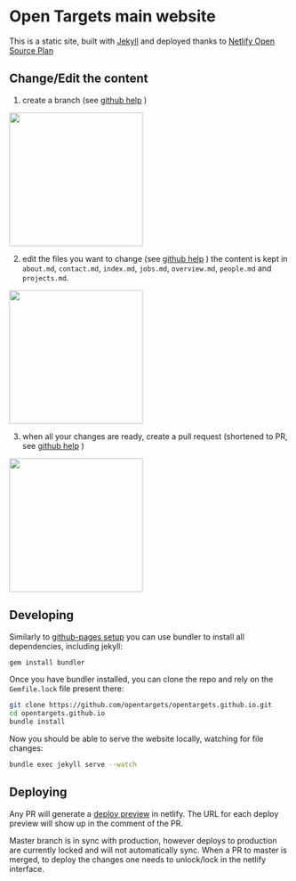 # Open Targets main website

This is a static site, built with [Jekyll](https://jekyllrb.com) and deployed thanks to [Netlify Open Source Plan](https://www.netlify.com)

## Change/Edit the content

1. create a branch (see [github help](https://help.github.com/articles/creating-and-deleting-branches-within-your-repository/) )
<img src="https://help.github.com/assets/images/help/branch/branch-selection-dropdown.png" width="240">

2. edit the files you want to change (see [github help](https://help.github.com/articles/editing-files-in-your-repository/) )
the content is kept in `about.md`, `contact.md`, `index.md`, `jobs.md`, `overview.md`, `people.md` and `projects.md`.
<img src="https://help.github.com/assets/images/help/repository/edit-file-edit-button.png" width="240">

3. when all your changes are ready, create a pull request (shortened to PR, see [github help](https://help.github.com/articles/creating-a-pull-request/#creating-the-pull-request) )
<img src="https://help.github.com/assets/images/help/pull_requests/pull-request-start-review-button.png" width="240">


## Developing

Similarly to [github-pages setup](https://help.github.com/articles/setting-up-your-github-pages-site-locally-with-jekyll/) you can use bundler to install all dependencies, including jekyll:

```sh
gem install bundler
```

Once you have bundler installed, you can clone the repo and rely on the `Gemfile.lock` file present there:
```sh
git clone https://github.com/opentargets/opentargets.github.io.git
cd opentargets.github.io
bundle install
```

Now you should be able to serve the website locally, watching for file changes:
```sh
bundle exec jekyll serve --watch
```

## Deploying
Any PR will generate a [deploy preview](https://www.netlify.com/blog/2016/07/20/introducing-deploy-previews-in-netlify/) in netlify. The URL for each deploy preview will show up in the comment of the PR. 

Master branch is in sync with production, however deploys to production are currently locked and will not automatically sync. 
When a PR to master is merged, to deploy the changes one needs to unlock/lock in the netlify interface.
